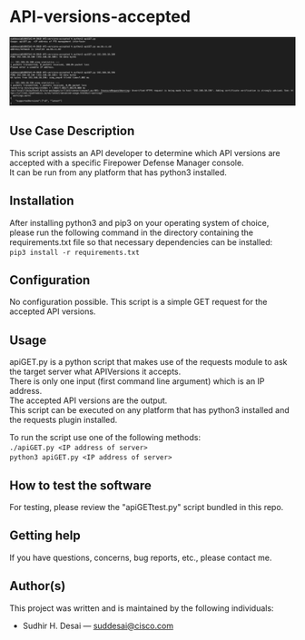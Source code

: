 # API-versions-accepted

![example output in json notation](output.png)
 

## Use Case Description

This script assists an API developer to determine which API versions are accepted with a specific Firepower Defense Manager console.  
It can be run from any platform that has python3 installed.


## Installation

After installing python3 and pip3 on your operating system of choice, please run the following command in the directory containing the requirements.txt file so that necessary dependencies can be installed:  
`pip3 install -r requirements.txt`


## Configuration

No configuration possible. This script is a simple GET request for the accepted API versions.


## Usage

apiGET.py is a python script that makes use of the requests module to ask the target server what APIVersions it accepts.  
There is only one input (first command line argument) which is an IP address.  
The accepted API versions are the output.  
This script can be executed on any platform that has python3 installed and the requests plugin installed.  

To run the script use one of the following methods:  
`./apiGET.py <IP address of server>`  
`python3 apiGET.py <IP address of server>`


## How to test the software

For testing, please review the "apiGETtest.py" script bundled in this repo.


## Getting help

If you have questions, concerns, bug reports, etc., please contact me.


## Author(s)

This project was written and is maintained by the following individuals:  

* Sudhir H. Desai — suddesai@cisco.com
